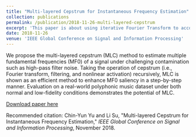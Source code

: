 ```yaml
---
title: "Multi-layered Cepstrum for Instantaneous Frequency Estimation"
collection: publications
permalink: /publication/2018-11-26-multi-layered-cepstrum
excerpt: 'This paper is about using iterative Fourier Transform to accomplish robust MPE.'
date: 2018-11-26
venue: 'IEEE Global Conference on Signal and Information Processing'
---
```

We propose the multi-layered cepstrum (MLC) method to estimate multiple fundamental frequencies (MF0) of a signal under challenging contamination such as high-pass filter noise. Taking the operation of cepstrum (i.e., Fourier transform, filtering, and nonlinear activation) recursively, MLC is shown as an efficient method to enhance MF0 saliency in a step-by-step manner. Evaluation on a real-world polyphonic music dataset under both normal and low-fidelity conditions demonstrates the potential of MLC.

[Download paper here](http://yoyololicon.github.io/files/mlc_paper.pdf)

Recommended citation: Chin-Yun Yu and Li Su, "Multi-layered Cepstrum for Instantaneous Frequency Estimation," <i>IEEE Global Conference on Signal and Information Processing</i>, November 2018.

